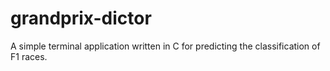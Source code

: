 # grandprix-dictor
A simple terminal application written in C for predicting the classification of F1 races.
